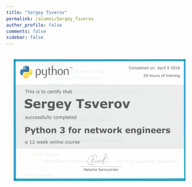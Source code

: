 ```yaml
---
title: "Sergey Tsverov"
permalink: /alumni/Sergey_Tsverov
author_profile: false
comments: false
sidebar: false
---
```


<div style="padding: 20px;">
  <img src="https://raw.githubusercontent.com/pyneng/pyneng.github.io/master/alumni/Sergey_Tsverov.png" alt="Python for network engineers">
</div>

